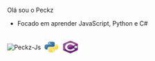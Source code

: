 Olá sou o Peckz

- Focado em aprender JavaScript, Python e C#

<div style="display: inline_block"><br>
  <img align="center" alt="Peckz-Js" height="30" width="40" src="	https://img.shields.io/badge/Java-ED8B00?style=for-the-badge&logo=java&logoColor=white">
  <img align="center" alt="Peckz-Python" height="30" width="40" src="https://raw.githubusercontent.com/devicons/devicon/master/icons/python/python-original.svg">
  <img align="center" alt="Peckz-Csharp" height="30" width="40" src="https://raw.githubusercontent.com/devicons/devicon/master/icons/csharp/csharp-original.svg">
</div>
